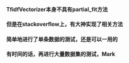 #### TfidfVectorizer本身不具有partial_fit方法
#### 但是在stackoverflow上，有大神实现了相关方法
#### 简单地进行了单条数据的测试，还是可以一用的
#### 有时间的话，再进行大量数据集的测试，Mark
